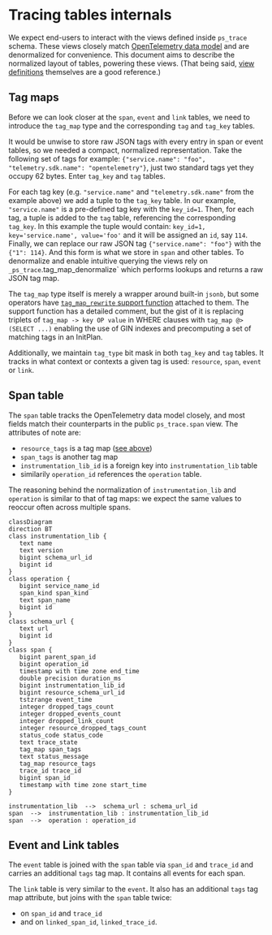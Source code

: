 # Tracing tables internals

We expect end-users to interact with the views defined inside `ps_trace` schema.
These views closely match [OpenTelemetry data model](https://opentelemetry.io/docs/concepts/signals/traces/)
and are denormalized for convenience. This document aims to describe the normalized
layout of tables, powering these views. 
(That being said, [view definitions](../migration/idempotent/009-tracing-views.sql) themselves are a good reference.)

## Tag maps

Before we can look closer at the `span`, `event` and `link` tables, we need to
introduce the `tag_map` type and the corresponding `tag` and `tag_key` tables.

It would be unwise to store raw JSON tags with every entry in span or event tables,
so we needed a compact, normalized representation. Take the following set of
tags for example: `{"service.name": "foo", "telemetry.sdk.name": "opentelemetry"}`,
just two standard tags yet they occupy 62 bytes. Enter `tag_key` and `tag` tables.

For each tag key (e.g. `"service.name"` and `"telemetry.sdk.name"` from the
example above) we add a tuple to the `tag_key` table. In our example, `"service.name"` 
is a pre-defined tag key with the `key_id=1`. Then, for each tag, a tuple is added
to the `tag` table, referencing the corresponding `tag_key`. In this example the 
tuple would contain: `key_id=1, key='service.name', value='foo'` and it will be
assigned an `id`, say `114`. Finally, we can replace our raw JSON tag
`{"service.name": "foo"}` with the `{"1": 114}`. And this form is what we store
in `span` and other tables. To denormalize and enable intuitive querying the views 
rely on `_ps_trace`.tag_map_denormalize` which performs lookups and returns a raw
JSON tag map.

The `tag_map` type itself is merely a wrapper around built-in `jsonb`, but some
operators have [`tag_map_rewrite` support function](../src/support.rs) attached
to them. The support function has a detailed comment, but the gist of it is
replacing triplets of `tag_map -> key OP value` in WHERE clauses with
`tag_map @> (SELECT ...)` enabling the use of GIN indexes and precomputing
a set of matching tags in an InitPlan.

Additionally, we maintain `tag_type` bit mask in both `tag_key` and `tag` tables.
It tracks in what context or contexts a given tag is used: `resource`, `span`,
`event` or `link`.

## Span table

The `span` table tracks the OpenTelemetry data model closely, and most fields
match their counterparts in the public `ps_trace.span` view. The attributes of
note are:
- `resource_tags` is a tag map ([see above](#tag-maps))
- `span_tags` is another tag map
- `instrumentation_lib_id` is a foreign key into `instrumentation_lib` table
- similarily `operation_id` references the `operation` table.

The reasoning behind the normalization of `instrumentation_lib` and `operation`
is similar to that of tag maps: we expect the same values to reoccur often
across multiple spans.

```mermaid
classDiagram
direction BT
class instrumentation_lib {
   text name
   text version
   bigint schema_url_id
   bigint id
}
class operation {
   bigint service_name_id
   span_kind span_kind
   text span_name
   bigint id
}
class schema_url {
   text url
   bigint id
}
class span {
   bigint parent_span_id
   bigint operation_id
   timestamp with time zone end_time
   double precision duration_ms
   bigint instrumentation_lib_id
   bigint resource_schema_url_id
   tstzrange event_time
   integer dropped_tags_count
   integer dropped_events_count
   integer dropped_link_count
   integer resource_dropped_tags_count
   status_code status_code
   text trace_state
   tag_map span_tags
   text status_message
   tag_map resource_tags
   trace_id trace_id
   bigint span_id
   timestamp with time zone start_time
}

instrumentation_lib  -->  schema_url : schema_url_id
span  -->  instrumentation_lib : instrumentation_lib_id
span  -->  operation : operation_id
```

## Event and Link tables

The `event` table is joined with the `span` table via `span_id`
and `trace_id` and carries an additional `tags` tag map. It contains
all events for each span.

The `link` table is very similar to the `event`. It also has an additional
`tags` tag map attribute, but joins with the `span` table twice:
- on `span_id` and `trace_id`
- and on `linked_span_id`, `linked_trace_id`.
